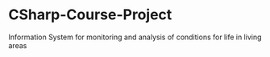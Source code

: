 # CSharp-Course-Project
Information System for monitoring and analysis of conditions for life in living areas
